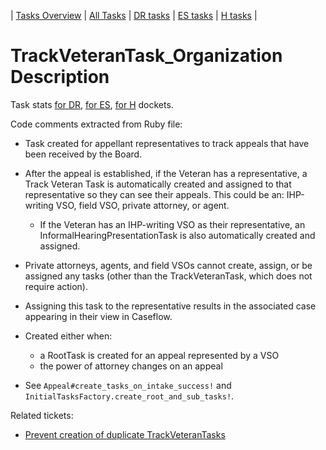 | [Tasks Overview](tasks-overview.md) | [All Tasks](../alltasks.md) | [DR tasks](../docs-DR/tasklist.md) | [ES tasks](../docs-ES/tasklist.md) | [H tasks](../docs-H/tasklist.md) |

# TrackVeteranTask_Organization Description

Task stats [for DR](../docs-DR/TrackVeteranTask_Organization.md), [for ES](../docs-ES/TrackVeteranTask_Organization.md), [for H](../docs-H/TrackVeteranTask_Organization.md) dockets.

<!-- class_comments:begin -->
<!-- Do not modify within this block; modify associated rb file instead and run comments_to_descriptions.py. -->
Code comments extracted from Ruby file:
* Task created for appellant representatives to track appeals that have been received by the Board.
  
* After the appeal is established, if the Veteran has a representative, a Track Veteran Task is automatically
  created and assigned to that representative so they can see their appeals. This could be an: IHP-writing VSO,
  field VSO, private attorney, or agent.
    - If the Veteran has an IHP-writing VSO as their representative, an InformalHearingPresentationTask
      is also automatically created and assigned.
  
* Private attorneys, agents, and field VSOs cannot create, assign, or be assigned any tasks
  (other than the TrackVeteranTask, which does not require action).
  
* Assigning this task to the representative results in the associated case appearing in their view in Caseflow.
* Created either when:
    - a RootTask is created for an appeal represented by a VSO
    - the power of attorney changes on an appeal
  
* See `Appeal#create_tasks_on_intake_success!` and `InitialTasksFactory.create_root_and_sub_tasks!`.
<!-- class_comments:end -->

Related tickets:
* [Prevent creation of duplicate TrackVeteranTasks](https://github.com/department-of-veterans-affairs/caseflow/issues/10824)
